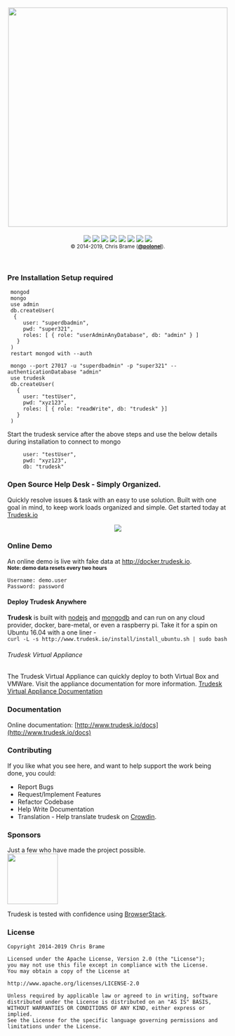 <h1 align="center">
<a href="http://trudesk.io"><img src="http://trudesk.io/TD_Black.png" width="500" /></a>
</h1>
<p align="center">
<a href="https://api.codacy.com/project/badge/Grade/7b3acb53c33b4a40bb32da109bbdd1a9"><img src="https://img.shields.io/codacy/grade/7b3acb53c33b4a40bb32da109bbdd1a9/develop.svg?style=flat-square" /></a>
<img src="https://img.shields.io/circleci/token/ad7d2d066a75685a15c8e2fd08bd75e53b18fbb7/project/github/polonel/trudesk/develop.svg?style=flat-square" />
<a href="http://hits.dwyl.io/polonel/trudesk"><img src="http://hits.dwyl.io/polonel/trudesk.svg" /></a>
<a href="https://forum.trudesk.io"><img src="https://img.shields.io/discourse/https/forum.trudesk.io/topics.svg?style=flat-square" /></a>
<a title="Crowdin" target="_blank" href="https://crowdin.com/project/trudesk"><img src="https://d322cqt584bo4o.cloudfront.net/trudesk/localized.svg?style=flat-square"></a>
<a href="https://github.com/polonel/trudesk/blob/master/LICENSE"><img src="https://img.shields.io/badge/license-APACHE%202-green.svg?style=flat-square" /></a>
<a href="https://github.com/polonel/trudesk/releases"><img src="https://img.shields.io/github/release/polonel/trudesk.svg?style=flat-square" /></a>
<a href="http://trudesk.io/docs"><img src="https://img.shields.io/badge/documentation-click%20to%20read-blue.svg?style=flat-square" /></a>
<br />
<sub>© 2014-2019, Chris Brame (<b><a href="https://github.com/polonel">@polonel</a></b>).</sub>
</p>
<br />

### Pre Installation Setup required
``` text
 mongod
 mongo
 use admin
 db.createUser(
  {
     user: "superdbadmin",
     pwd: "super321",
     roles: [ { role: "userAdminAnyDatabase", db: "admin" } ]
   }
 )
 restart mongod with --auth

 mongo --port 27017 -u "superdbadmin" -p "super321" --authenticationDatabase "admin"
 use trudesk
 db.createUser(
   {
     user: "testUser",
     pwd: "xyz123",
     roles: [ { role: "readWrite", db: "trudesk" }]             
   }
 )
```
Start the trudesk service after the above steps and use the  below details during installation to connect to mongo
``` text
     user: "testUser",
     pwd: "xyz123",
     db: "trudesk"
 ```    


### Open Source Help Desk - Simply Organized.
Quickly resolve issues & task with an easy to use solution. Built with one goal in mind, to keep work loads organized and simple. Get started today at <a href="http://trudesk.io">Trudesk.io</a>

<p align="center">
    <img src="http://trudesk.io/images/hero-td-right.png" />
</p>

### Online Demo
An online demo is live with fake data at <a href="http://docker.trudesk.io">http://docker.trudesk.io</a>. <br />
<sub>**Note: demo data resets every two hours**<sub>
``` text
Username: demo.user
Password: password
```

#### Deploy Trudesk Anywhere
**Trudesk** is built with <a href="https://nodejs.org">nodejs</a> and <a href="https://mongodb.org">mongodb</a> and can run on any cloud provider, docker, bare-metal, or even a raspberry pi.
Take it for a spin on Ubuntu 16.04 with a one liner - <br />`curl -L -s http://www.trudesk.io/install/install_ubuntu.sh | sudo bash`

###### Trudesk Virtual Appliance
The Trudesk Virtual Appliance can quickly deploy to both Virtual Box and VMWare. Visit the appliance documentation for more information.
[Trudesk Virtual Appliance Documentation](http://www.trudesk.io/v1/guide/installation.html#Virtual-Appliance)

### Documentation
Online documentation: [http://www.trudesk.io/docs](http://www.trudesk.io/docs)

### Contributing
If you like what you see here, and want to help support the work being done, you could:
+ Report Bugs
+ Request/Implement Features
+ Refactor Codebase
+ Help Write Documentation
+ Translation - Help translate trudesk on [Crowdin](https://crwd.in/trudesk).

### Sponsors
Just a few who have made the project possible.
<br />
<a href="https://www.browserstack.com"><img src="https://trudesk.io/images/browserstack-logo-600x315.png" width="115" /></a>

Trudesk is tested with confidence using [BrowserStack](https://browserstack.com).

### License

    Copyright 2014-2019 Chris Brame
    
    Licensed under the Apache License, Version 2.0 (the "License");
    you may not use this file except in compliance with the License.
    You may obtain a copy of the License at
    
    http://www.apache.org/licenses/LICENSE-2.0
    
    Unless required by applicable law or agreed to in writing, software
    distributed under the License is distributed on an "AS IS" BASIS,
    WITHOUT WARRANTIES OR CONDITIONS OF ANY KIND, either express or implied.
    See the License for the specific language governing permissions and
    limitations under the License.
